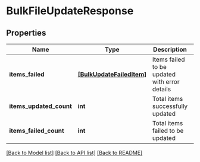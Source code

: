 # BulkFileUpdateResponse


## Properties
Name | Type | Description | Notes
------------ | ------------- | ------------- | -------------
**items_failed** | [**[BulkUpdateFailedItem]**](BulkUpdateFailedItem.md) | Items failed to be updated with error details | [optional] 
**items_updated_count** | **int** | Total items successfully updated | [optional] 
**items_failed_count** | **int** | Total items failed to be updated | [optional] 

[[Back to Model list]](../README.md#documentation-for-models) [[Back to API list]](../README.md#documentation-for-api-endpoints) [[Back to README]](../README.md)


